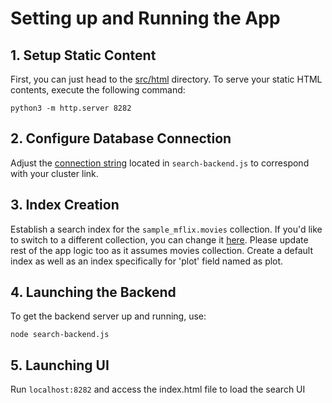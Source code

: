 # Setting up and Running the App

## 1. Setup Static Content

First, you can just head to the [src/html](src/html) directory. To serve your static HTML contents, execute the following command:

```python3 -m http.server 8282```


## 2. Configure Database Connection
Adjust the [connection string](https://github.com/binoyskumar92/atlas-search-demo/blob/845c4458850c1cda5482a2dac73e57ccda24f2c6/search-backend.js#L9C26-L9C100) located in `search-backend.js` to correspond with your cluster link.

## 3. Index Creation
Establish a search index for the `sample_mflix.movies` collection. If you'd like to switch to a different collection, you can change it [here](https://github.com/binoyskumar92/atlas-search-demo/blob/845c4458850c1cda5482a2dac73e57ccda24f2c6/search-backend.js#L24). Please update rest of the app logic too as it assumes movies collection. Create a default index as well as an index specifically for 'plot' field named as plot.

## 4. Launching the Backend
To get the backend server up and running, use:

```node search-backend.js```

## 5. Launching UI
Run ```localhost:8282``` and access the index.html file to load the search UI

